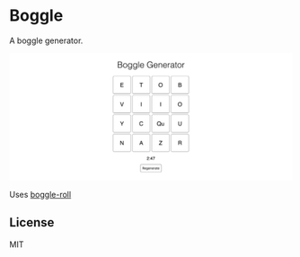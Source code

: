 # Boggle

A boggle generator.

![Screenshot](screenshot.png)

Uses [boggle-roll](https://github.com/agarrharr/boggle-roll)

## License

MIT
